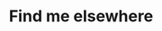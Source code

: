---
type: "social"
title: "Find me elsewhere"
social_media: 
  - {name: Arena, link: "https://www.are.na/peter-eberle/channels"}
  - {name: Linkedin, link: "https://www.instagram.com/p.a.eberle", icon: ../images/resources/instagram.svg}
  - {name: Instagram, link: "https://www.linkedin.com/in/eberlepeter", icon: ../images/resources/linkedin.svg}
---